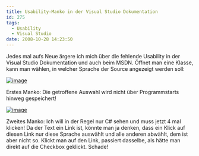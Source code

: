 ```yaml
---
title: Usability-Manko in der Visual Studio Dokumentation
id: 275
tags:
  - Usability
  - Visual Studio
date: 2008-10-28 14:23:50
---
```


Jedes mal aufs Neue ärgere ich mich über die fehlende Usability in der Visual Studio Dokumentation und auch beim MSDN. Öffnet man eine Klasse, kann man wählen, in welcher Sprache der Source angezeigt werden soll:

[![image](https://az275061.vo.msecnd.net/blogmedia/2008/10/image-thumb.png)](https://az275061.vo.msecnd.net/blogmedia/2008/10/image1.png) 

Erstes Manko: Die getroffene Auswahl wird nicht über Programmstarts hinweg gespeichert!

[![image](https://az275061.vo.msecnd.net/blogmedia/2008/10/image-thumb1.png)](https://az275061.vo.msecnd.net/blogmedia/2008/10/image2.png) 

Zweites Manko: Ich will in der Regel nur C# sehen und muss jetzt 4 mal klicken! Da der Text ein Link ist, könnte man ja denken, dass ein Klick auf diesen Link nur diese Sprache auswählt und alle anderen abwählt, dem ist aber nicht so. Klickt man auf den Link, passiert dasselbe, als hätte man direkt auf die Checkbox geklickt. Schade!
